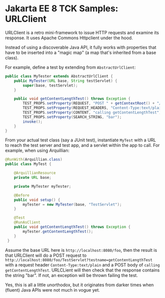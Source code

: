 # Jakarta EE 8 TCK Samples: URLClient

URLClient is a retro mini-framework to issue HTTP requests and examine its response. It uses Apache Commons Httpclient under the hood.

Instead of using a discoverable Java API, it fully works with properties that have to be inserted into a "magic map" (a map that's inherited from a base class).

For example, define a test by extending from `AbstractUrlClient`:

```java
public class MyTester extends AbstractUrlClient {
    public MyTester(URL base, String testServlet) {
        super(base, testServlet);
    }

    public void getContentLengthTest() throws Exception {
        TEST_PROPS.setProperty(REQUEST, "POST " + getContextRoot() + "/" + getServletName() + "?testname=getContentLengthTest HTTP/1.1");
        TEST_PROPS.setProperty(REQUEST_HEADERS, "Content-Type:text/plain");
        TEST_PROPS.setProperty(CONTENT, "calling getContentLengthTest");
        TEST_PROPS.setProperty(SEARCH_STRING, "bar");
        invoke();
    }
}
```

From your actual test class (say a JUnit test), instantiate `MyTest` with a URL to reach the test server and test app, and a servlet within the app to call. For example, when using Arquillian:

```java
@RunWith(Arquillian.class)
public class MyTest {

    @ArquillianResource
    private URL base;

    private MyTester myTester;

    @Before
    public void setup() {
        myTester = new MyTester(base, "TestServlet");
    }

    @Test
    @RunAsClient
    public void getContentLengthTest() throws Exception {
        myTester.getContentLengthTest();
    }
 }
 ```
 
Assume the base URL here is `http://localhost:8080/foo`, then the result is that URLClient will do a POST request to `http://localhost:8080/foo/TestServlet?testname=getContentLengthTest` with a request header `Content-Type:text/plain` and a POST body of `calling getContentLengthTest`. URLCLient will then check that the response contains the string "bar". If not, an exception will be thrown failing the test.

Yes, this is all a little unorthodox, but it originates from darker times when (fluent) Java APIs were not much in vogue yet.



